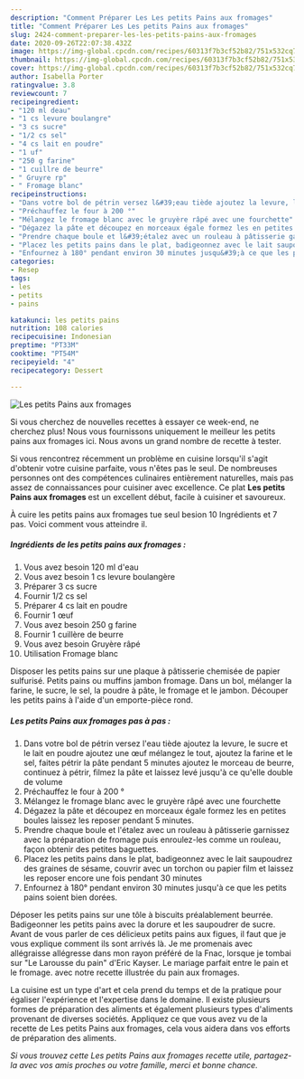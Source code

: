 ```yaml
---
description: "Comment Préparer Les Les petits Pains aux fromages"
title: "Comment Préparer Les Les petits Pains aux fromages"
slug: 2424-comment-preparer-les-les-petits-pains-aux-fromages
date: 2020-09-26T22:07:38.432Z
image: https://img-global.cpcdn.com/recipes/60313f7b3cf52b82/751x532cq70/les-petits-pains-aux-fromages-photo-principale-de-la-recette.jpg
thumbnail: https://img-global.cpcdn.com/recipes/60313f7b3cf52b82/751x532cq70/les-petits-pains-aux-fromages-photo-principale-de-la-recette.jpg
cover: https://img-global.cpcdn.com/recipes/60313f7b3cf52b82/751x532cq70/les-petits-pains-aux-fromages-photo-principale-de-la-recette.jpg
author: Isabella Porter
ratingvalue: 3.8
reviewcount: 7
recipeingredient:
- "120 ml deau"
- "1 cs levure boulangre"
- "3 cs sucre"
- "1/2 cs sel"
- "4 cs lait en poudre"
- "1 uf"
- "250 g farine"
- "1 cuillre de beurre"
- " Gruyre rp"
- " Fromage blanc"
recipeinstructions:
- "Dans votre bol de pétrin versez l&#39;eau tiède ajoutez la levure, le sucre et le lait en poudre ajoutez une œuf mélangez le tout, ajoutez la farine et le sel, faites pétrir la pâte pendant 5 minutes ajoutez le morceau de beurre, continuez à pétrir, filmez la pâte et laissez levé jusqu&#39;à ce qu&#39;elle double de volume"
- "Préchauffez le four à 200 °"
- "Mélangez le fromage blanc avec le gruyère râpé avec une fourchette"
- "Dégazez la pâte et découpez en morceaux égale formez les en petites boules laissez les reposer pendant 5 minutes."
- "Prendre chaque boule et l&#39;étalez avec un rouleau à pâtisserie garnissez avec la préparation de fromage puis enroulez-les comme un rouleau, façon obtenir des petites baguettes."
- "Placez les petits pains dans le plat, badigeonnez avec le lait saupoudrez des graines de sésame, couvrir avec un torchon ou papier film et laissez les reposer encore une fois pendant 30 minutes"
- "Enfournez à 180° pendant environ 30 minutes jusqu&#39;à ce que les petits pains soient bien dorées."
categories:
- Resep
tags:
- les
- petits
- pains

katakunci: les petits pains 
nutrition: 108 calories
recipecuisine: Indonesian
preptime: "PT33M"
cooktime: "PT54M"
recipeyield: "4"
recipecategory: Dessert

---
```



![Les petits Pains aux fromages](https://img-global.cpcdn.com/recipes/60313f7b3cf52b82/751x532cq70/les-petits-pains-aux-fromages-photo-principale-de-la-recette.jpg)

Si vous cherchez de nouvelles recettes à essayer ce week-end, ne cherchez plus! Nous vous fournissons uniquement le meilleur les petits pains aux fromages ici. Nous avons un grand nombre de recette à tester.

Si vous rencontrez récemment un problème en cuisine lorsqu'il s'agit d'obtenir votre cuisine parfaite, vous n'êtes pas le seul. De nombreuses personnes ont des compétences culinaires entièrement naturelles, mais pas assez de connaissances pour cuisiner avec excellence. Ce plat <strong> Les petits Pains aux fromages </strong> est un excellent début, facile à cuisiner et savoureux.

<!--inarticleads1-->

À cuire les petits pains aux fromages tue seul besion 10 Ingrédients et 7 pas. Voici comment vous atteindre il.

##### Ingrédients de les petits pains aux fromages :

1. Vous avez besoin 120 ml d&#39;eau
1. Vous avez besoin 1 cs levure boulangère
1. Préparer 3 cs sucre
1. Fournir 1/2 cs sel
1. Préparer 4 cs lait en poudre
1. Fournir 1 œuf
1. Vous avez besoin 250 g farine
1. Fournir 1 cuillère de beurre
1. Vous avez besoin  Gruyère râpé
1. Utilisation  Fromage blanc


Disposer les petits pains sur une plaque à pâtisserie chemisée de papier sulfurisé. Petits pains ou muffins jambon fromage. Dans un bol, mélanger la farine, le sucre, le sel, la poudre à pâte, le fromage et le jambon. Découper les petits pains à l&#39;aide d&#39;un emporte-pièce rond. 

<!--inarticleads2-->

##### Les petits Pains aux fromages pas à pas :

1. Dans votre bol de pétrin versez l&#39;eau tiède ajoutez la levure, le sucre et le lait en poudre ajoutez une œuf mélangez le tout, ajoutez la farine et le sel, faites pétrir la pâte pendant 5 minutes ajoutez le morceau de beurre, continuez à pétrir, filmez la pâte et laissez levé jusqu&#39;à ce qu&#39;elle double de volume
1. Préchauffez le four à 200 °
1. Mélangez le fromage blanc avec le gruyère râpé avec une fourchette
1. Dégazez la pâte et découpez en morceaux égale formez les en petites boules laissez les reposer pendant 5 minutes.
1. Prendre chaque boule et l&#39;étalez avec un rouleau à pâtisserie garnissez avec la préparation de fromage puis enroulez-les comme un rouleau, façon obtenir des petites baguettes.
1. Placez les petits pains dans le plat, badigeonnez avec le lait saupoudrez des graines de sésame, couvrir avec un torchon ou papier film et laissez les reposer encore une fois pendant 30 minutes
1. Enfournez à 180° pendant environ 30 minutes jusqu&#39;à ce que les petits pains soient bien dorées.


Déposer les petits pains sur une tôle à biscuits préalablement beurrée. Badigeonner les petits pains avec la dorure et les saupoudrer de sucre. Avant de vous parler de ces délicieux petits pains aux figues, il faut que je vous explique comment ils sont arrivés là. Je me promenais avec allégraisse allégresse dans mon rayon préféré de la Fnac, lorsque je tombai sur &#34;Le Larousse du pain&#34; d&#39;Eric Kayser. Le mariage parfait entre le pain et le fromage. avec notre recette illustrée du pain aux fromages. 

<!--inarticleads1-->

<p>
La cuisine est un type d'art et cela prend du temps et de la pratique pour égaliser l'expérience et l'expertise dans le domaine. Il existe plusieurs formes de préparation des aliments et également plusieurs types d'aliments provenant de diverses sociétés. Appliquez ce que vous avez vu de la recette de Les petits Pains aux fromages, cela vous aidera dans vos efforts de préparation des aliments.
</p>

<p>
<i>Si vous trouvez cette Les petits Pains aux fromages recette utile, partagez-la avec vos amis proches ou votre famille, merci et bonne chance.</i>
</p>
